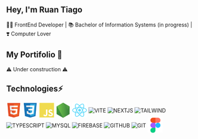 ## Hey, I'm Ruan Tiago

👨‍💻 FrontEnd Developer | 📚 Bachelor of Information Systems (in progress) | ❣️ Computer Lover

## My Portifolio 🌟

⚠️ Under construction ⚠️

## Technologies⚡
<div display="inline-block">
  <img align="center" width="40" height="40" alt="HTML" src="https://raw.githubusercontent.com/devicons/devicon/master/icons/html5/html5-original.svg">
  <img align="center" width="40" height="40" alt="CSS" src="https://raw.githubusercontent.com/devicons/devicon/master/icons/css3/css3-original.svg">
  <img align="center" width="40" height="40" alt="JAVASCRIPT" src="https://raw.githubusercontent.com/devicons/devicon/master/icons/javascript/javascript-plain.svg">
  <img align="center" width="40" height="40" alt="NODEJS" src="https://raw.githubusercontent.com/devicons/devicon/master/icons/nodejs/nodejs-original.svg">
  <img align="center" width="40" height="40" alt="REACT" src="https://github.com/devicons/devicon/blob/master/icons/react/react-original.svg">
  <img align="center" width="40" height="40" alt="VITE" src="https://img.icons8.com/?size=100&id=dJjTWMogzFzg&format=png&color=000000">
  <img align="center" width="40" height="40" alt="NEXTJS" src="https://img.icons8.com/?size=100&id=MWiBjkuHeMVq&format=png&color=000000">
  <img align="center" width="40" height="40" alt="TAILWIND" src="https://img.icons8.com/?size=100&id=WoopfRcDj3RF&format=png&color=000000">
  <img align="center" width="40" height="40" alt="TYPESCRIPT" src="https://img.icons8.com/?size=100&id=nCj4PvnCO0tZ&format=png&color=000000">
  <img align="center" width="40" height="40" alt="MYSQL" src="https://img.icons8.com/?size=100&id=9nLaR5KFGjN0&format=png&color=000000">
  <img align="center" width="40" height="40" alt="FIREBASE" src="https://img.icons8.com/?size=100&id=62452&format=png&color=000000">
  <img align="center" width="40" height="40" alt="GITHUB" src="https://img.icons8.com/?size=100&id=52539&format=png&color=000000">
  <img align="center" width="40" height="40" alt="GIT" src="https://img.icons8.com/?size=100&id=20906&format=png&color=000000">
  <img align="center" width="40" height="40" alt="FIGMA" src="https://raw.githubusercontent.com/devicons/devicon/master/icons/figma/figma-original.svg">
<div>
